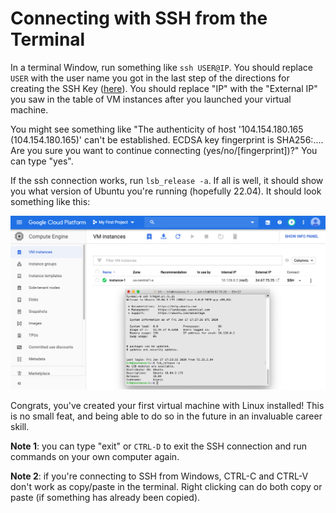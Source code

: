 # Connecting with SSH from the Terminal

In a terminal Window, run something like `ssh USER@IP`. You should
replace `USER` with the user name you got in the last step of the
directions for creating the SSH Key ([here](ssh.md)).  You should
replace "IP" with the "External IP" you saw in the table of VM
instances after you launched your virtual machine.

You might see something like "The authenticity of host
'104.154.180.165 (104.154.180.165)' can't be established.  ECDSA key
fingerprint is SHA256:....  Are you sure you want to continue
connecting (yes/no/[fingerprint])?"  You can type "yes".

If the ssh connection works, run `lsb_release -a`.  If all is well, it
should show you what version of Ubuntu you're running (hopefully
22.04).  It should look something like this:

<img src="img/25.png" width=600>

Congrats, you've created your first virtual machine with Linux
installed!  This is no small feat, and being able to do so in the
future in an invaluable career skill.

**Note 1**: you can type "exit" or `CTRL-D` to exit the SSH connection and
run commands on your own computer again.

**Note 2**: if you're connecting to SSH from Windows, CTRL-C and
  CTRL-V don't work as copy/paste in the terminal.  Right clicking can
  do both copy or paste (if something has already been copied).
